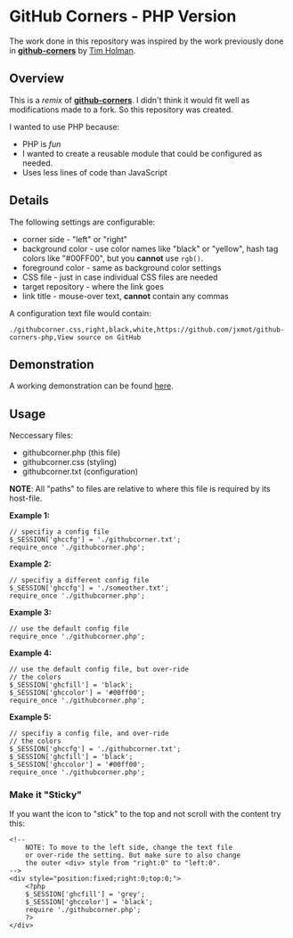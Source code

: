 # GitHub Corners - PHP Version

The work done in this repository was inspired by the work previously done in **[github-corners](https://github.com/tholman/github-corners)** by [Tim Holman](https://tholman.com/).

## Overview

This is a *remix* of **[github-corners](https://github.com/tholman/github-corners)**. I didn't think it would fit well as modifications made to a fork. So this repository was created.

I wanted to use PHP because:

* PHP is *fun*
* I wanted to create a reusable module that could be configured as needed.
* Uses less lines of code than JavaScript

## Details

The following settings are configurable:

* corner side - "left" or "right"
* background color - use color names like "black" or "yellow", hash tag colors like "#00FF00", but you **cannot** use `rgb()`.
* foreground color - same as background color settings
* CSS file - just in case individual CSS files are needed
* target repository - where the link goes
* link title - mouse-over text, **cannot** contain any commas

A configuration text file would contain:

```
./githubcorner.css,right,black,white,https://github.com/jxmot/github-corners-php,View source on GitHub
```

## Demonstration

A working demonstration can be found [here](http://webexperiment.info/portfolio/ghc/).

## Usage

Neccessary files:
* githubcorner.php (this file)
* githubcorner.css (styling)
* githubcorner.txt (configuration)

**NOTE**: All "paths" to files are relative to where this file is required by its host-file.

**Example 1:**
```
// specifiy a config file
$_SESSION['ghccfg'] = './githubcorner.txt'; 
require_once './githubcorner.php'; 
```

**Example 2:**
```
// specifiy a different config file
$_SESSION['ghccfg'] = './someother.txt'; 
require_once './githubcorner.php'; 
```

**Example 3:**
```
// use the default config file
require_once './githubcorner.php'; 
```

**Example 4:**
```
// use the default config file, but over-ride
// the colors
$_SESSION['ghcfill'] = 'black'; 
$_SESSION['ghccolor'] = '#00ff00'; 
require_once './githubcorner.php'; 
```

**Example 5:**
```
// specifiy a config file, and over-ride
// the colors
$_SESSION['ghccfg'] = './githubcorner.txt'; 
$_SESSION['ghcfill'] = 'black'; 
$_SESSION['ghccolor'] = '#00ff00'; 
require_once './githubcorner.php'; 
```

### Make it "Sticky"

If you want the icon to "stick" to the top and not scroll with the content try this:

```
<!-- 
    NOTE: To move to the left side, change the text file
    or over-ride the setting. But make sure to also change
    the outer <div> style from "right:0" to "left:0".
-->
<div style="position:fixed;right:0;top:0;">
    <?php
    $_SESSION['ghcfill'] = 'grey'; 
    $_SESSION['ghccolor'] = 'black'; 
    require './githubcorner.php'; 
    ?>
</div>
```

